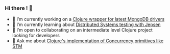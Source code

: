 ### Hi there ! 👋

- 🔭 I’m currently working on a [Clojure wrapper for latest MongoDB drivers](https://github.com/helpshift/mongrove)
- 🌱 I’m currently learning about [Distributed Systems testing with Jepsen](https://rhishikesh.com/posts/understanding_the_jepsen_toolkit/)
- 👯 I’m open to collaborating on an intermediate level Clojure project looking for developers
- 💬 Ask me about [Clojure's implementation of Concurrency primitives like STM](https://rhishikesh.com/posts/mvcc_stm/)
